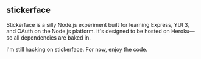 stickerface
-----------

Stickerface is a silly Node.js experiment built for learning Express, YUI 3, and OAuth on the Node.js platform. It's designed to be hosted on Heroku—so all dependencies are baked in.

I'm still hacking on stickerface. For now, enjoy the code.
